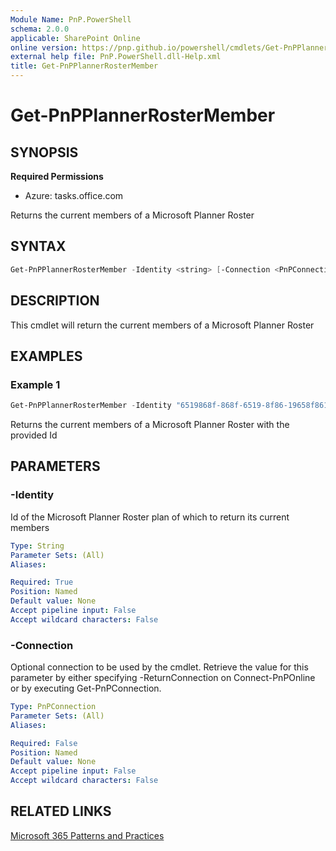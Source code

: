 ```yaml
---
Module Name: PnP.PowerShell
schema: 2.0.0
applicable: SharePoint Online
online version: https://pnp.github.io/powershell/cmdlets/Get-PnPPlannerRosterMember.html
external help file: PnP.PowerShell.dll-Help.xml
title: Get-PnPPlannerRosterMember
---
```

  
# Get-PnPPlannerRosterMember

## SYNOPSIS

**Required Permissions**

* Azure: tasks.office.com

Returns the current members of a Microsoft Planner Roster

## SYNTAX

```powershell
Get-PnPPlannerRosterMember -Identity <string> [-Connection <PnPConnection>] [<CommonParameters>]
```

## DESCRIPTION
This cmdlet will return the current members of a Microsoft Planner Roster

## EXAMPLES

### Example 1
```powershell
Get-PnPPlannerRosterMember -Identity "6519868f-868f-6519-8f86-19658f861965"
```
Returns the current members of a Microsoft Planner Roster with the provided Id

## PARAMETERS

### -Identity
Id of the Microsoft Planner Roster plan of which to return its current members

```yaml
Type: String
Parameter Sets: (All)
Aliases:

Required: True
Position: Named
Default value: None
Accept pipeline input: False
Accept wildcard characters: False
```

### -Connection
Optional connection to be used by the cmdlet.
Retrieve the value for this parameter by either specifying -ReturnConnection on Connect-PnPOnline or by executing Get-PnPConnection.

```yaml
Type: PnPConnection
Parameter Sets: (All)
Aliases:

Required: False
Position: Named
Default value: None
Accept pipeline input: False
Accept wildcard characters: False
```

## RELATED LINKS

[Microsoft 365 Patterns and Practices](https://aka.ms/m365pnp)